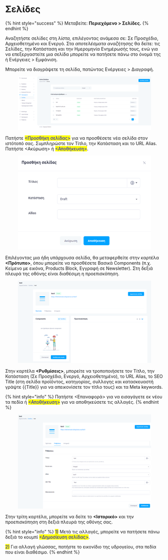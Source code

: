 # Σελίδες

{% hint style="success" %}
Μεταβείτε: **Περιεχόμενο > Σελίδες.**
{% endhint %}

Αναζητήστε σελίδες στη _λίστα,_ επιλέγοντας ανάμεσα σε: Σε Προσχέδιο, Αρχειοθετημένο και Ενεργό. Στα _αποτελέσματα αναζήτησης_ θα δείτε: τις Σελίδες, την Κατάσταση και την Ημερομηνία Ενημέρωσής τους, ενώ για να επεξεργαστείτε μια σελίδα μπορείτε να πατήσετε πάνω στο όνομά της ή Ενέργειες > Εμφάνιση.&#x20;

Μπορείτε να διαγράψετε τη σελίδα, πατώντας Ενέργειες > Διαγραφή.

<figure><img src="../.gitbook/assets/ScreenHunter 55 (1).png" alt=""><figcaption></figcaption></figure>

Πατήστε <mark style="color:blue;"><Προσθήκη σελίδας></mark> για να προσθέσετε νέα σελίδα στον ιστότοπό σας. Συμπληρώστε τον Τίτλο, την Κατάσταση και το URL Alias. Πατήστε <Ακύρωση> ή <mark style="color:blue;"><Αποθήκευση></mark>.

<figure><img src="../.gitbook/assets/ScreenHunter 56.png" alt=""><figcaption></figcaption></figure>

Επιλέγοντας μια ήδη υπάρχουσα σελίδα, θα μεταφερθείτε στην καρτέλα **<Πρότυπο>**, όπου μπορείτε να προσθέσετε Βασικά Components (π.χ. Κείμενο με εικόνα, Products Block, Εγγραφή σε Newsletter). Στη δεξιά πλευρά της οθόνης είναι διαθέσιμη η προεπισκόπηση.

<figure><img src="../.gitbook/assets/ScreenHunter 57.png" alt=""><figcaption></figcaption></figure>

Στην καρτέλα **<Ρυθμίσεις>**, μπορείτε να τροποποιήσετε τον Τίτλο, την Κατάσταση (Σε Προσχέδιο, Ενεργό, Αρχειοθετημένο), το URL Alias, το SEO Title (στη σελίδα προϊόντος, κατηγορίας, συλλογης και κατασκευαστή γράψτε \{{Title\}} για να απεικονίσετε τον τίτλο τους) και τα Meta keywords.&#x20;

{% hint style="info" %}
Πατήστε <Επαναφορά> για να εισαγάγετε εκ νέου τα πεδία ή <mark style="color:blue;"><Αποθήκευση></mark> για να αποθηκεύσετε τις αλλαγές.
{% endhint %}

<figure><img src="../.gitbook/assets/ScreenHunter 58.png" alt=""><figcaption></figcaption></figure>

Στην τρίτη καρτέλα, μπορείτε να δείτε το **<Ιστορικό>** και την προεπισκόπηση στη δεξιά πλευρά της οθόνης σας.

{% hint style="info" %}
<mark style="color:blue;">1)</mark> Μετά τις αλλαγές, μπορείτε να πατήσετε πάνω δεξιά το κουμπί <mark style="color:blue;"><Δημοσίευση σελίδας></mark>.

<mark style="color:blue;">2)</mark> Για αλλαγή γλώσσας, πατήστε το εικονίδιο της υδρογείου, στα πεδία που είναι διαθέσιμο.&#x20;
{% endhint %}

